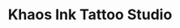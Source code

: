 ---
title: "Khaos Ink Tattoo Studio"
url: /gloucester-point/khaos-ink-tattoo-studio/
shop: Tattoo
---